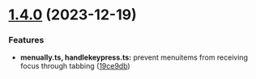 # [1.4.0](https://github.com/Menuable/MenuAlly/compare/v1.3.0...v1.4.0) (2023-12-19)


### Features

* **menually.ts, handlekeypress.ts:** prevent menuitems from receiving focus through tabbing ([19ce9db](https://github.com/Menuable/MenuAlly/commit/19ce9db2c4e74b31f7e8a4229f42534a630d674f))
